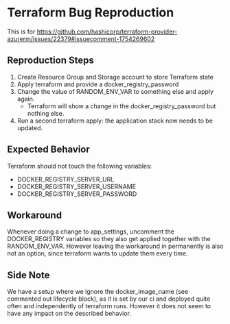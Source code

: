 # Terraform Bug Reproduction

This is for https://github.com/hashicorp/terraform-provider-azurerm/issues/22379#issuecomment-1754269602

## Reproduction Steps

1. Create Resource Group and Storage account to store Terraform state
2. Apply terraform and provide a docker_registry_password
3. Change the value of RANDOM_ENV_VAR to something else and apply again.
    - Terraform will show a change in the docker_registry_password but nothing else.
4. Run a second terraform apply: the application stack now needs to be updated.

## Expected Behavior

Terraform should not touch the following variables:
- DOCKER_REGISTRY_SERVER_URL
- DOCKER_REGISTRY_SERVER_USERNAME
- DOCKER_REGISTRY_SERVER_PASSWORD

## Workaround

Whenever doing a change to app_settings, uncomment the DOCKER_REGISTRY variables so they also get applied together with the RANDOM_ENV_VAR. However leaving the workaround in permanently is also not an option, since terraform wants to update them every time.

## Side Note

We have a setup where we ignore the docker_image_name (see commented out lifecycle block), as it is set by our ci and deployed quite often and independently of terraform runs. However it does not seem to have any impact on the described behavior.